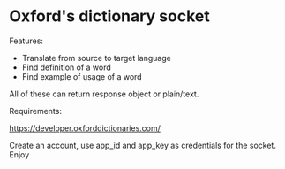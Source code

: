 # Oxford's dictionary socket

Features: 

- Translate from source to target language
- Find definition of a word
- Find example of usage of a word

All of these can return response object or plain/text.

Requirements: 

https://developer.oxforddictionaries.com/

Create an account, use app_id and app_key as credentials for the socket. 
Enjoy